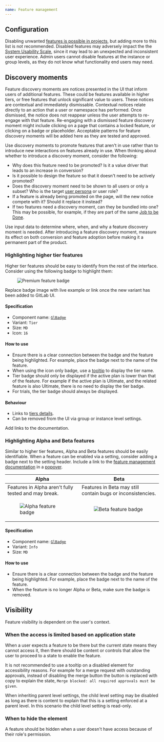 ```yaml
---
name: Feature management
---
```


## Configuration

Disabling unwanted [features is possible in projects](https://docs.gitlab.com/ee/user/project/settings/#sharing-and-permissions), but adding more to this list is not recommended. Disabled features may adversely impact the the [System Usability Scale](https://about.gitlab.com/handbook/engineering/ux/performance-indicators/system-usability-scale/), since it may lead to an unexpected and inconsistent user experience. Admin users cannot disable features at the instance or group levels, as they do not know what functionality end users may need.

## Discovery moments

Feature discovery moments are notices presented in the UI that inform users of additional features. These could be features available in higher tiers, or free features that unlock significant value to users. These notices are contextual and immediately dismissable. Contextual notices relate directly to an action that a user or namespace has performed. Once dismissed, the notice does not reappear unless the user attempts to re-engage with that feature. Re-engaging with a dismissed feature discovery moment might include clicking on a page that contains a locked feature, or clicking on a badge or placeholder. Acceptable patterns for feature discovery moments will be added here as they are tested and approved.

Use discovery moments to promote features that aren't in use rather than to introduce new interactions on features already in use. When thinking about whether to introduce a discovery moment, consider the following:

* Why does this feature need to be promoted? Is it a value driver that leads to an increase in conversion?
* Is it possible to design the feature so that it doesn't need to be actively promoted? 
* Does the discovery moment need to be shown to all users or only a subset? Who is the target [user persona](https://about.gitlab.com/handbook/marketing/strategic-marketing/roles-personas/#user-personas) or user role?
* If a feature is already being promoted on the page, will the new notice compete with it? Should it replace it instead?
* If two features need a discovery moment, can they be bundled into one? This may be possible, for example, if they are part of the same [Job to be Done](https://about.gitlab.com/handbook/engineering/ux/jobs-to-be-done/).

Use input data to determine where, when, and why a feature discovery moment is needed. After introducing a feature discovery moment, measure its effect on both conversion and feature adoption before making it a permanent part of the product.

### Highlighting higher tier features

Higher tier features should be easy to identify from the rest of the interface. Consider using the following badge to highlight them: 

<figure class="figure" role="figure" aria-label="Higher tier feature badge">
  <img class="figure-img" src="/img/higher-tier-feature-badges.svg" alt="Premium feature badge" role="img" />
</figure>

<todo>Replace badge image with live example or link once the new variant has been added to GitLab UI.</todo>
 
#### Specification

* Component name: [`GlBadge`](https://design.gitlab.com/components/badge/code)
* Variant: `Tier`
* Size: `MD`
* Icon: `16`

#### How to use

* Ensure there is a clear connection between the badge and the feature being highlighted. For example, place the badge next to the name of the feature.
* When using the icon only badge, use a [tooltip](/components/tooltip) to display the tier name.
* Tier badge should only be displayed if the active plan is lower than that of the feature. For example if the active plan is Ultimate, and the related feature is also Ultimate, there is no need to display the tier badge.
* For trials, the tier badge should always be displayed.

#### Behaviour

* Links to [tiers details](https://about.gitlab.com/pricing/).
* Can be removed from the UI via group or instance level settings.

<todo>Add links to the documentation.</todo>

### Highlighting Alpha and Beta features

Similar to higher tier features, Alpha and Beta features should be easily identifiable. When a feature can be enabled via a setting, consider adding a badge next to the setting header. Include a link
to the [feature management documentation](https://docs.gitlab.com/ee/policy/alpha-beta-support.html) in a [popover](/components/popover).

| Alpha | Beta |
| ------ | ------ |
| Features in Alpha aren't fully tested and may break. | Features in Beta may still contain bugs or inconsistencies. |
| <figure class="figure" role="figure" aria-label="Alpha feature badge"><img class="figure-img" src="/img/alpha-feature-badge.svg" alt="Alpha feature badge" role="img" /></figure> | <figure class="figure" role="figure" aria-label="Beta feature badge"><img class="figure-img" src="/img/beta-feature-badge.svg" alt="Beta feature badge" role="img" /></figure> |

#### Specification

* Component name: [`GlBadge`](https://design.gitlab.com/components/badge/code)
* Variant: `Info`
* Size: `MD`

#### How to use

* Ensure there is a clear connection between the badge and the feature being highlighted. For example, place the badge next to the name of the feature.
* When the feature is no longer Alpha or Beta, make sure the badge is removed.
## Visibility

Feature visibility is dependent on the user's context.

### When the access is limited based on application state

When a user expects a feature to be there but the current state means they cannot access it, then there should be content or controls that allow the user to proceed to a state to enable the feature.

It is not recommended to use a tooltip on a disabled element for accessibility reasons. For example for a merge request with outstanding approvals, instead of disabling the merge button the button is replaced with copy to explain the state, `Merge blocked: all required approvals must be given`.

When inheriting parent level settings, the child level setting may be disabled as long as there is content to explain that this is a setting enforced at a parent level. In this scenario the child level setting is read-only.

### When to hide the element

A feature should be hidden when a user doesn't have access because of their role's permission.

